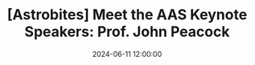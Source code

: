 ---
layout: externalpost
title: "[Astrobites] Meet the AAS Keynote Speakers: Prof. John Peacock"
date: 2024-06-11 12:00:00
description: We interview the RAS Gold Medal Lecturer for AAS244, Prof. John Peacock!
tags:
categories: astrobites
redirect_url: https://astrobites.org/2024/06/11/meet-the-aas-keynote-speakers-prof-john-peacock/
publication_name: "Astrobites"
publication_url: "https://www.astrobites.org/"
---